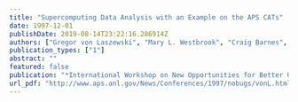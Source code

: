 ```yaml
---
title: "Supercomputing Data Analysis with an Example on the APS CATs"
date: 1997-12-01
publishDate: 2019-08-14T23:22:16.286914Z
authors: ["Gregor von Laszewski", "Mary L. Westbrook", "Craig Barnes", "Ian Foster"]
publication_types: ["1"]
abstract: ""
featured: false
publication: "*International Workshop on New Opportunities for Better User Group Software (NOBUGS)*"
url_pdf: "http://www.aps.anl.gov/News/Conferences/1997/nobugs/vonL.html"
---
```


